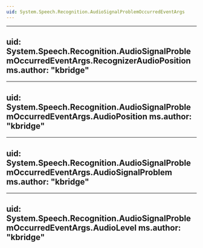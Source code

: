 ```yaml
---
uid: System.Speech.Recognition.AudioSignalProblemOccurredEventArgs
---
```


---
uid: System.Speech.Recognition.AudioSignalProblemOccurredEventArgs.RecognizerAudioPosition
ms.author: "kbridge"
---

---
uid: System.Speech.Recognition.AudioSignalProblemOccurredEventArgs.AudioPosition
ms.author: "kbridge"
---

---
uid: System.Speech.Recognition.AudioSignalProblemOccurredEventArgs.AudioSignalProblem
ms.author: "kbridge"
---

---
uid: System.Speech.Recognition.AudioSignalProblemOccurredEventArgs.AudioLevel
ms.author: "kbridge"
---
